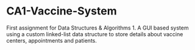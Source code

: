 # CA1-Vaccine-System
First assignment for Data Structures &amp; Algorithms 1. A GUI based system using a custom linked-list data structure to store details about vaccine centers, appointments and patients. 
